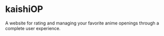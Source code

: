 # kaishiOP
A website for rating and managing your favorite anime openings through a complete user experience.
